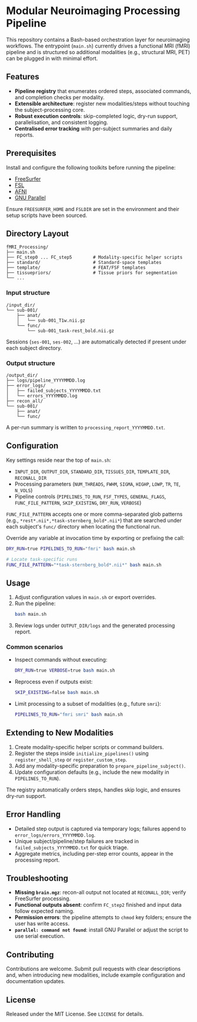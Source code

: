 # Modular Neuroimaging Processing Pipeline

This repository contains a Bash-based orchestration layer for neuroimaging workflows. The entrypoint (`main.sh`) currently drives a functional MRI (fMRI) pipeline and is structured so additional modalities (e.g., structural MRI, PET) can be plugged in with minimal effort.

## Features
- **Pipeline registry** that enumerates ordered steps, associated commands, and completion checks per modality.
- **Extensible architecture**: register new modalities/steps without touching the subject-processing core.
- **Robust execution controls**: skip-completed logic, dry-run support, parallelisation, and consistent logging.
- **Centralised error tracking** with per-subject summaries and daily reports.

## Prerequisites
Install and configure the following toolkits before running the pipeline:

- [FreeSurfer](https://surfer.nmr.mgh.harvard.edu/)
- [FSL](https://fsl.fmrib.ox.ac.uk/fsl/fslwiki/)
- [AFNI](https://afni.nimh.nih.gov/)
- [GNU Parallel](https://www.gnu.org/software/parallel/)

Ensure `FREESURFER_HOME` and `FSLDIR` are set in the environment and their setup scripts have been sourced.

## Directory Layout
```
fMRI_Processing/
├── main.sh
├── FC_step0 ... FC_step5        # Modality-specific helper scripts
├── standard/                    # Standard-space templates
├── template/                    # FEAT/FSF templates
├── tissuepriors/                # Tissue priors for segmentation
└── ...
```

### Input structure
```
/input_dir/
└── sub-001/
    ├── anat/
    │   └── sub-001_T1w.nii.gz
    └── func/
        └── sub-001_task-rest_bold.nii.gz
```
Sessions (`ses-001`, `ses-002`, …) are automatically detected if present under each subject directory.

### Output structure
```
/output_dir/
├── logs/pipeline_YYYYMMDD.log
├── error_logs/
│   ├── failed_subjects_YYYYMMDD.txt
│   └── errors_YYYYMMDD.log
├── recon_all/
└── sub-001/
    ├── anat/
    └── func/
```
A per-run summary is written to `processing_report_YYYYMMDD.txt`.

## Configuration
Key settings reside near the top of `main.sh`:
- `INPUT_DIR`, `OUTPUT_DIR`, `STANDARD_DIR`, `TISSUES_DIR`, `TEMPLATE_DIR`, `RECONALL_DIR`
- Processing parameters (`NUM_THREADS`, `FWHM`, `SIGMA`, `HIGHP`, `LOWP`, `TR`, `TE`, `N_VOLS`)
- Pipeline controls (`PIPELINES_TO_RUN`, `FSF_TYPES`, `GENERAL_FLAGS`, `FUNC_FILE_PATTERN`, `SKIP_EXISTING`, `DRY_RUN`, `VERBOSE`)

`FUNC_FILE_PATTERN` accepts one or more comma-separated glob patterns (e.g., `*rest*.nii*,*task-sternberg_bold*.nii*`) that are searched under each subject's `func/` directory when locating the functional run.

Override any variable at invocation time by exporting or prefixing the call:
```bash
DRY_RUN=true PIPELINES_TO_RUN="fmri" bash main.sh

# Locate task-specific runs
FUNC_FILE_PATTERN="*task-sternberg_bold*.nii*" bash main.sh
```

## Usage
1. Adjust configuration values in `main.sh` or export overrides.
2. Run the pipeline:
   ```bash
   bash main.sh
   ```
3. Review logs under `OUTPUT_DIR/logs` and the generated processing report.

### Common scenarios
- Inspect commands without executing:
  ```bash
  DRY_RUN=true VERBOSE=true bash main.sh
  ```
- Reprocess even if outputs exist:
  ```bash
  SKIP_EXISTING=false bash main.sh
  ```
- Limit processing to a subset of modalities (e.g., future `smri`):
  ```bash
  PIPELINES_TO_RUN="fmri smri" bash main.sh
  ```

## Extending to New Modalities
1. Create modality-specific helper scripts or command builders.
2. Register the steps inside `initialize_pipelines()` using `register_shell_step` or `register_custom_step`.
3. Add any modality-specific preparation to `prepare_pipeline_subject()`.
4. Update configuration defaults (e.g., include the new modality in `PIPELINES_TO_RUN`).

The registry automatically orders steps, handles skip logic, and ensures dry-run support.

## Error Handling
- Detailed step output is captured via temporary logs; failures append to `error_logs/errors_YYYYMMDD.log`.
- Unique subject/pipeline/step failures are tracked in `failed_subjects_YYYYMMDD.txt` for quick triage.
- Aggregate metrics, including per-step error counts, appear in the processing report.

## Troubleshooting
- **Missing `brain.mgz`**: recon-all output not located at `RECONALL_DIR`; verify FreeSurfer processing.
- **Functional outputs absent**: confirm `FC_step2` finished and input data follow expected naming.
- **Permission errors**: the pipeline attempts to `chmod` key folders; ensure the user has write access.
- **`parallel: command not found`**: install GNU Parallel or adjust the script to use serial execution.

## Contributing
Contributions are welcome. Submit pull requests with clear descriptions and, when introducing new modalities, include example configuration and documentation updates.

## License
Released under the MIT License. See `LICENSE` for details.
